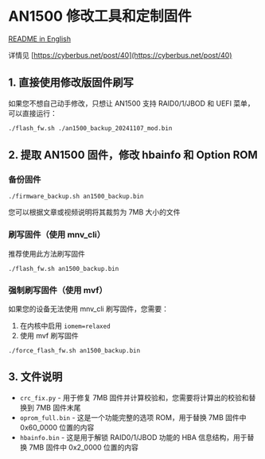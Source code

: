 # AN1500 修改工具和定制固件

[README in English](README_en_US.md)

详情见 [https://cyberbus.net/post/40](https://cyberbus.net/post/40)

## 1. 直接使用修改版固件刷写

如果您不想自己动手修改，只想让 AN1500 支持 RAID0/1/JBOD 和 UEFI 菜单，可以直接运行：

```bash
./flash_fw.sh ./an1500_backup_20241107_mod.bin
```

## 2. 提取 AN1500 固件，修改 hbainfo 和 Option ROM

### 备份固件

```
./firmware_backup.sh an1500_backup.bin
```

您可以根据文章或视频说明将其裁剪为 7MB 大小的文件

### 刷写固件（使用 mnv_cli）

推荐使用此方法刷写固件

```
./flash_fw.sh an1500_backup.bin
```

### 强制刷写固件（使用 mvf）

如果您的设备无法使用 mnv_cli 刷写固件，您需要：

1. 在内核中启用 `iomem=relaxed` 
2. 使用 mvf 刷写固件

```
./force_flash_fw.sh an1500_backup.bin
```

## 3. 文件说明

* `crc_fix.py` - 用于修复 7MB 固件并计算校验和，您需要将计算出的校验和替换到 7MB 固件末尾
* `oprom_full.bin` - 这是一个功能完整的选项 ROM，用于替换 7MB 固件中 0x60_0000 位置的内容
* `hbainfo.bin` - 这是用于解锁 RAID0/1/JBOD 功能的 HBA 信息结构，用于替换 7MB 固件中 0x2_0000 位置的内容
